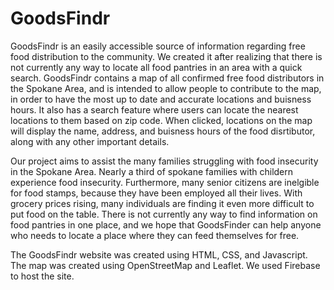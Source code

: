 # GoodsFindr
GoodsFindr is an easily accessible source of information regarding free food distribution to the community. We created it after realizing that there is not currently any way to locate all food pantries in an area with a quick search. GoodsFindr contains a map of all confirmed free food distributors in the Spokane Area, and is intended to allow people to contribute to the map, in order to have the most up to date and accurate locations and buisness hours. It also has a search feature where users can locate the nearest locations to them based on zip code. When clicked, locations on the map will display the name, address, and buisness hours of the food disrtibutor, along with any other important details.

Our project aims to assist the many families struggling with food insecurity in the Spokane Area. Nearly a third of spokane families with childern experience food insecurity. Furthermore, many senior citizens are inelgible for food stamps, because they have been employed all their lives. With grocery prices rising, many individuals are finding it even more difficult to put food on the table. There is not currently any way to find information on food pantries in one place, and we hope that GoodsFinder can help anyone who needs to locate a place where they can feed themselves for free. 

The GoodsFindr website was created using HTML, CSS, and Javascript. The map was created using OpenStreetMap and Leaflet. We used Firebase to host the site.
